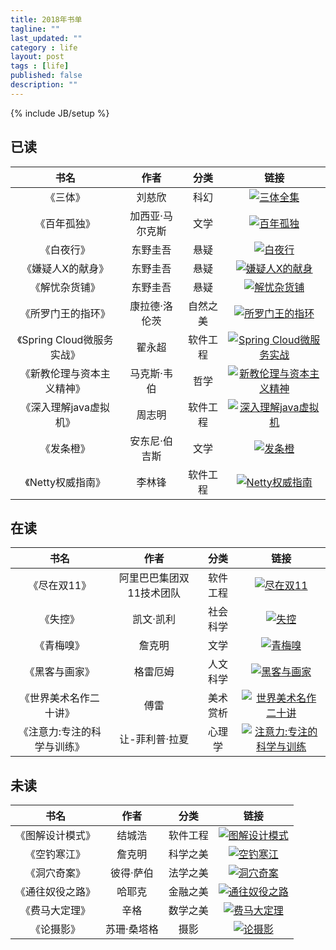 ```yaml
---
title: 2018年书单
tagline: ""
last_updated: ""
category : life
layout: post
tags : [life]
published: false
description: ""
---
```

{% include JB/setup %}

## 已读
|书名|作者|分类|链接|
|:--:|:--:|:--:|:--:|
|《三体》|刘慈欣|科幻|[![三体全集](http://img3m4.ddimg.cn/32/35/23579654-1_m_3.jpg)](http://product.dangdang.com/23579654.html)|
|《百年孤独》|加西亚·马尔克斯|文学|[![百年孤独](http://img3m6.ddimg.cn/83/20/25138856-1_m_2.jpg)](http://product.dangdang.com/25138856.html)|
|《白夜行》|东野圭吾|悬疑|[![白夜行](http://img3m2.ddimg.cn/62/32/25119332-1_m_9.jpg)](http://product.dangdang.com/25119332.html)|
|《嫌疑人X的献身》|东野圭吾|悬疑|[![嫌疑人X的献身](http://img3m6.ddimg.cn/25/12/23490646-1_m_1.jpg)](http://product.dangdang.com/23490646.html)|
|《解忧杂货铺》|东野圭吾|悬疑|[![解忧杂货铺](http://img3m8.ddimg.cn/92/3/23464478-3_m_1.jpg)](http://product.dangdang.com/23464478.html)|
|《所罗门王的指环》|康拉德·洛伦茨|自然之美|[![所罗门王的指环](http://img3m4.ddimg.cn/78/7/22913034-1_m_1.jpg)](http://product.dangdang.com/22913034.html)|
|《Spring Cloud微服务实战》|翟永超|软件工程|[![Spring Cloud微服务实战](http://img3m5.ddimg.cn/72/8/25061625-1_m_3.jpg)](http://product.dangdang.com/25061625.html)|
|《新教伦理与资本主义精神》|马克斯·韦伯|哲学|[![新教伦理与资本主义精神](http://img3m8.ddimg.cn/33/36/25195038-1_m_1.jpg)](http://product.dangdang.com/25195038.html)|
|《深入理解java虚拟机》|周志明|软件工程|[![深入理解java虚拟机](http://img3m1.ddimg.cn/77/14/23259731-1_m_1.jpg)](http://product.dangdang.com/23259731.html)|
|《发条橙》|安东尼·伯吉斯|文学|[![发条橙](http://img3m5.ddimg.cn/25/29/24045145-1_m_5.jpg)](http://product.dangdang.com/24045145.html)|
|《Netty权威指南》|李林锋|软件工程|[![Netty权威指南](http://img3m5.ddimg.cn/13/7/23690515-1_m_1.jpg)](http://product.dangdang.com/23690515.html)|


## 在读
|书名|作者|分类|链接|
|:--:|:--:|:--:|:--:|
|《尽在双11》|阿里巴巴集团双11技术团队|软件工程|[![尽在双11](http://img3m8.ddimg.cn/50/19/24221588-1_m_6.jpg)](http://product.dangdang.com/24221588.html)|
|《失控》|凯文·凯利|社会科学|[![失控](http://img3m5.ddimg.cn/83/22/23802455-1_m_4.jpg)](http://product.dangdang.com/23802455.html)|
|《青梅嗅》|詹克明|文学|[![青梅嗅](http://img3m8.ddimg.cn/24/12/23498268-1_m_4.jpg)](http://product.dangdang.com/23498268.html)|
|《黑客与画家》|格雷厄姆|人文科学|[![黑客与画家](http://img3m8.ddimg.cn/20/2/21049598-1_m_3.jpg)](http://product.dangdang.com/21049598.html)|
|《世界美术名作二十讲》|傅雷|美术赏析|[![世界美术名作二十讲](http://img3m1.ddimg.cn/17/14/24193241-1_m_6.jpg)](http://product.dangdang.com/24193241.html)|
|《注意力:专注的科学与训练》|让-菲利普·拉夏|心理学|[![注意力:专注的科学与训练](http://img3m3.ddimg.cn/41/12/23965763-1_m_10.jpg)](http://product.dangdang.com/23965763.html)|

## 未读

|书名|作者|分类|链接|
|:--:|:--:|:--:|:--:|
|《图解设计模式》|结城浩|软件工程|[![图解设计模式](http://img3m1.ddimg.cn/76/2/24157561-1_m_8.jpg)](http://product.dangdang.com/24157561.html)|
|《空钓寒江》|詹克明|科学之美|[![空钓寒江](http://img3m2.ddimg.cn/33/4/20738652-1_m_2.jpg)](http://product.dangdang.com/20738652.html)|
|《洞穴奇案》|彼得·萨伯|法学之美|[![洞穴奇案](http://img3m6.ddimg.cn/47/12/22729556-1_m_4.jpg)](http://product.dangdang.com/22729556.html)|
|《通往奴役之路》|哈耶克|金融之美|[![通往奴役之路](http://img3m7.ddimg.cn/17/10/23781797-1_m_1.jpg)](http://product.dangdang.com/23781797.html)|
|《费马大定理》|辛格|数学之美|[![费马大定理](http://img3m4.ddimg.cn/46/29/23178124-1_m_1.jpg)](http://product.dangdang.com/23178124.html)|
|《论摄影》|苏珊·桑塔格|摄影|[![论摄影](http://img3m8.ddimg.cn/54/5/20824308-2_m_5.jpg)](http://product.dangdang.com/20824308.html)|
